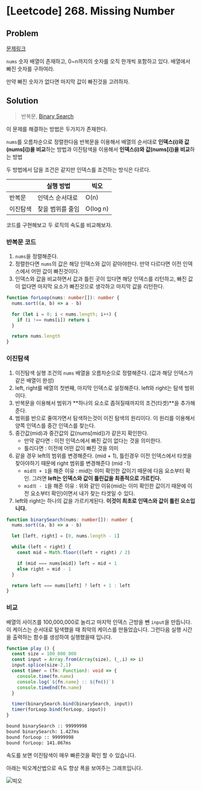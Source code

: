 # [Leetcode] 268. Missing Number

## Problem

[문제링크](https://leetcode.com/problems/missing-number/)

`nums` 숫자 배열이 존재하고, 0~n까지의 숫자를 오직 한개씩 포함하고 있다. 배열에서 빠진 숫자를 구하여라.

만약 빠진 숫자가 없다면 마지막 값이 빠진것을 고려하자.

## Solution

> 반복문, [Binary Search](../algorithm_note/binary-search.md)

이 문제를 해결하는 방법은 두가지가 존재한다.

`nums`를 오름차순으로 정렬한다음 반복문을 이용해서 배열의 순서대로 **인덱스(i)와 값(nums[i])을 비교**하는 방법과
이진탐색을 이용해서 **인덱스(i)와 값(nums[i])을 비교**하는 방법

두 방법에서 답을 조건은 같지만 인덱스를 조건하는 방식은 다르다.

|          | 실행 방법        | 빅오     |
| -------- | ---------------- | -------- |
| 반복문   | 인덱스 순서대로  | O(n)     |
| 이진탐색 | 찾을 범위를 줄임 | O(log n) |

코드를 구현해보고 두 로직의 속도를 비교해보자.

### 반복문 코드

1. `nums`을 정렬해준다.
2. 정렬한다면 `nums`의 값은 해당 인덱스와 값이 같아야한다. 만약 다르다면 이전 인덱스에서 어떤 값이 빠진것이다.
3. 인덱스와 값을 비교하면서 값과 틀린 곳이 있다면 해당 인덱스를 리턴하고, 빠진 값이 없다면 마지막 요소가 빠진것으로
   생각하고 마지막 값을 리턴한다.

```ts
function forLoop(nums: number[]): number {
  nums.sort((a, b) => a - b)

  for (let i = 0; i < nums.length; i++) {
    if (i !== nums[i]) return i
  }

  return nums.length
}
```

### 이진탐색

1. 이진탐색 실행 조건의 `nums` 배열을 오름차순으로 정렬해준다. (값과 해당 인덱스가 같은 배열이 완성)
2. left, right를 배열의 첫번째, 마지막 인덱스로 설정해준다. left와 right는 탐색 범위이다.
3. 반복문을 이용해서 범위가 **하나의 요소로 좁혀질때까지의 조건(타겟)**을 추가해준다.
4. 범위를 반으로 줄여가면서 탐색하는것이 이진 탐색의 원리이다. 이 원리를 이용해서 양쪽 인덱스를 중간 인덱스를 찾는다.
5. 중간값(mid)과 중간값의 값(nums[mid])가 같은지 확인한다.
   - 만약 같다면 : 이전 인덱스에서 빠진 값이 없다는 것을 의미한다.
   - 틀리다면 : 이전에 어떤 값이 빠진 것을 의미
6. 같을 경우 left의 범위를 변경해준다. (mid + 1), 틀린경우 이전 인덱스에서 타겟을 찾아야하기 때문에 right 범위를 변경해준다 (mid -1)
    - `mid의 + 1`을 해준 이유 : mid는 이미 확인한 값이기 때문에 다음 요소부터 확인. 그러면 **left는 인덱스와 값이 틀린값을 최종적으로 가르킨다.**
    - `mid의 - 1`을 해준 이유 : 위와 같인 이유(mid는 이미 확인한 값이기 때문에 이전 요소부터 확인)이면서 내가 찾는 타겟일 수 있다.
7. left와 right는 하나의 값을 가르키게된다. **이것이 최초로 인덱스와 값이 틀린 요소입니다.**

```ts
function binarySearch(nums: number[]): number {
  nums.sort((a, b) => a - b)

  let [left, right] = [0, nums.length - 1]

  while (left < right) {
    const mid = Math.floor((left + right) / 2)

    if (mid === nums[mid]) left = mid + 1
    else right = mid - 1
  }

  return left === nums[left] ? left + 1 : left
}
```

### 비교

배열의 사이즈를 100,000,000로 늘리고 마지막 인덱스 근방을 뺀 `input`을 만듭니다. 이 케이스는 순서대로 탐색했을 때 최악의 케이스를 만들었습니다. 그런다음 실행 시간을 출력하는 함수를 생성하여 실행했을때 입니다.

```ts
function play () {
  const size = 100_000_000
  const input = Array.from(Array(size), (_,i) => i)
  input.splice(size-2,1)
  const timer = (fn: Function): void => {
    console.time(fn.name)
    console.log(`${fn.name} :: ${fn()}`)
    console.timeEnd(fn.name)
  }

  timer(binarySearch.bind(binarySearch, input))
  timer(forLoop.bind(forLoop, input))
}
```

```bash
bound binarySearch :: 99999998
bound binarySearch: 1.427ms
bound forLoop :: 99999998
bound forLoop: 141.067ms
```

속도를 보면 이진탐색이 매우 빠른것을 확인 할 수 있습니다.

아래는 빅오계산법으로 속도 향상 폭을 보여주는 그래프입니다.

![빅오](https://img1.daumcdn.net/thumb/R1280x0/?scode=mtistory2&fname=https%3A%2F%2Fk.kakaocdn.net%2Fdn%2FumDDr%2FbtqYhz5p1ZN%2FpULPOIs1zk2kA5QykgYEeK%2Fimg.png)